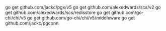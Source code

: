 go get github.com/jackc/pgx/v5
go get github.com/alexedwards/scs/v2
go get github.com/alexedwards/scs/redisstore
go get github.com/go-chi/chi/v5
go get github.com/go-chi/chi/v5/middleware
go get github.com/jackc/pgconn
